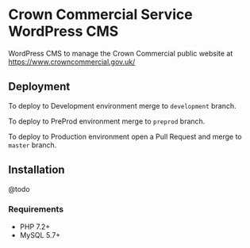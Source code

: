 # Crown Commercial Service WordPress CMS

WordPress CMS to manage the Crown Commercial public website at https://www.crowncommercial.gov.uk/

## Deployment

To deploy to Development environment merge to `development` branch.

To deploy to PreProd environment merge to `preprod` branch. 

To deploy to Production environment open a Pull Request and merge to `master` branch.

## Installation

@todo

### Requirements

* PHP 7.2+
* MySQL 5.7+ 
